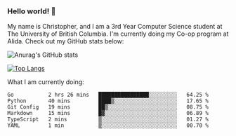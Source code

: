 ### Hello world! 👋
My name is Christopher, and I am a 3rd Year Computer Science student at The University of British Columbia. I'm currently doing my Co-op program at Alida.
Check out my GitHub stats below: 

![Anurag's GitHub stats](https://github-readme-stats.vercel.app/api?username=chrishadrian&hide=contribs,issues&count_private=true&show_icons=true&theme=tokyonight)

[![Top Langs](https://github-readme-stats.vercel.app/api/top-langs/?username=chrishadrian&layout=compact&theme=tokyonight&langs_count=4)](https://github.com/anuraghazra/github-readme-stats)

What I am currently doing:
<!--START_SECTION:waka-->

```text
Go           2 hrs 26 mins   ████████████████░░░░░░░░░   64.25 %
Python       40 mins         ████▒░░░░░░░░░░░░░░░░░░░░   17.65 %
Git Config   19 mins         ██▒░░░░░░░░░░░░░░░░░░░░░░   08.75 %
Markdown     15 mins         █▓░░░░░░░░░░░░░░░░░░░░░░░   06.89 %
TypeScript   2 mins          ▒░░░░░░░░░░░░░░░░░░░░░░░░   01.27 %
YAML         1 min           ▒░░░░░░░░░░░░░░░░░░░░░░░░   00.70 %
```

<!--END_SECTION:waka-->
<!-- [![willianrod's wakatime stats](https://github-readme-stats.vercel.app/api/wakatime?username=chrishadrian)](https://github.com/anuraghazra/github-readme-stats) -->

<!--
- 🔭 I’m currently working on ...
- 🌱 I’m currently learning ...
- 👯 I’m looking to collaborate on ...
- 🤔 I’m looking for help with ...
- 💬 Ask me about ...
- 📫 How to reach me: ...
- 😄 Pronouns: ...
- ⚡ Fun fact: ...
-->
